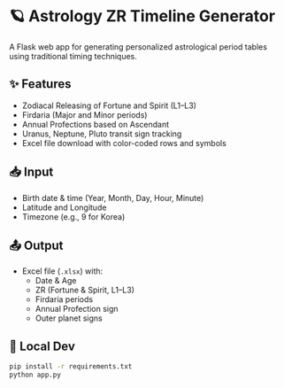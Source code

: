 # 🪐 Astrology ZR Timeline Generator

A Flask web app for generating personalized astrological period tables using traditional timing techniques.

## ✨ Features

- Zodiacal Releasing of Fortune and Spirit (L1–L3)
- Firdaria (Major and Minor periods)
- Annual Profections based on Ascendant
- Uranus, Neptune, Pluto transit sign tracking
- Excel file download with color-coded rows and symbols

## 📥 Input

- Birth date & time (Year, Month, Day, Hour, Minute)
- Latitude and Longitude
- Timezone (e.g., 9 for Korea)

## 📤 Output

- Excel file (`.xlsx`) with:
  - Date & Age
  - ZR (Fortune & Spirit, L1–L3)
  - Firdaria periods
  - Annual Profection sign
  - Outer planet signs

## 🚀 Local Dev

```bash
pip install -r requirements.txt
python app.py
